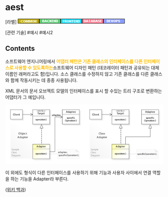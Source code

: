 #   aest

[라벨]
![Common](../2TAT1C/Label_Common.png)![Backend](../2TAT1C/Label_Backend.png)![Frontend](../2TAT1C/Label_Frontend.png)![Database](../2TAT1C/Label_Database.png)![Devops](../2TAT1C/Label_Devops.png)



[관련 기술]
<a herf = "https://www.naver.com/">#예시</a> <a herf = "https://www.naver.com/">#예시2</a>



## Contents 

소프트웨어 엔지니어링에서 <span style="color:#FFBF00; font-weight:bold;">어댑터 패턴은 기존 클래스의 인터페이스를 다른 인터페이스로 사용할 수 있도록하는</span>소프트웨어 디자인 패턴 (데코레이터 패턴과 공유되는 대체 이름인 래퍼라고도 함)입니다. 소스 클래스를 수정하지 않고 기존 클래스를 다른 클래스와 함께 작동시키는 데 종종 사용됩니다.

XML 문서의 문서 오브젝트 모델의 인터페이스를 표시 할 수있는 트리 구조로 변환하는 어댑터가 그 예입니다.

![제목](../2TAT1C/Adapter_1.jpg)

이 외에도 형식이 다른 인터페이스를 사용하기 위해 기능과 사용자 사이에서 연결 역할을 하는 기능을 Adapter라 부른다.

([위키 백과](https://en.wikipedia.org/wiki/Adapter_pattern))

